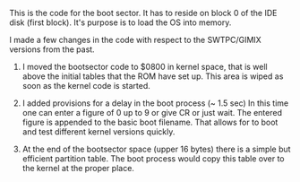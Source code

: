 This is the code for the boot sector. It has to reside on block 0 of the IDE disk (first block).
It's purpose is to load the OS into memory.

I made a few changes in the code with respect to the SWTPC/GIMIX versions from the past. 

1)   I moved the bootsector code to $0800 in kernel space, that is well above the initial tables that the ROM
     have set up. This area is wiped as soon as the kernel code is started.
     
2)   I added provisions for a delay in the boot process (~ 1.5 sec) In this time one can enter a figure of 0 up to 9
     or give CR or just wait. The entered figure is appended to the basic boot filename. That allows for to boot
     and test different kernel versions quickly.
     
3)   At the end of the bootsector space (upper 16 bytes) there is a simple but efficient partition table.
     The boot process would copy this table over to the kernel at the proper place.
     
     
